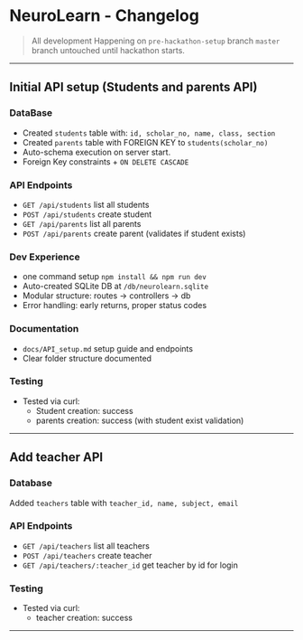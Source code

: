 # NeuroLearn - Changelog

> All development Happening on `pre-hackathon-setup` branch
> `master` branch untouched until hackathon starts.

---

## Initial API setup (Students and parents API)

### DataBase
- Created `students` table with: `id, scholar_no, name, class, section`
- Created `parents` table with FOREIGN KEY to `students(scholar_no)`
- Auto-schema execution on server start.
- Foreign Key constraints + `ON DELETE CASCADE`

### API Endpoints
- `GET /api/students` list all students
- `POST /api/students` create student
- `GET /api/parents` list all parents
- `POST /api/parents` create parent (validates if student exists)

### Dev Experience
- one command setup `npm install && npm run dev`
- Auto-created SQLite DB at `/db/neurolearn.sqlite`
- Modular structure: routes -> controllers -> db
- Error handling: early returns, proper status codes

### Documentation
- `docs/API_setup.md` setup guide and endpoints
- Clear folder structure documented

### Testing
- Tested via curl:
    - Student creation: success
    - parents creation: success (with student exist validation)

---

## Add teacher API

### Database
Added `teachers` table with `teacher_id, name, subject, email`

### API Endpoints
- `GET /api/teachers` list all teachers
- `POST /api/teachers` create teacher
- `GET /api/teachers/:teacher_id` get teacher by id for login

### Testing
- Tested via curl:
    - teacher creation: success

---
